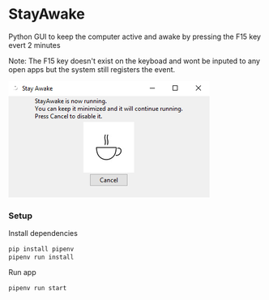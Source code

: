 # StayAwake
Python GUI to keep the computer active and awake by pressing the F15 key evert 2 minutes

Note: The F15 key doesn't exist on the keyboad and wont be inputed to any open apps but the system still registers the event.

![App](images/app.png)

### Setup
Install dependencies
```
pip install pipenv
pipenv run install
```

Run app
```
pipenv run start
```
